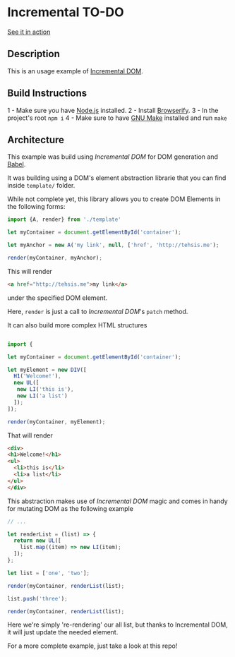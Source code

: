 # Incremental TO-DO

[See it in action](https://tehsis.github.io/incremental-todo)

## Description

This is an usage example of [Incremental DOM](https://github.com/google/incremental-dom).

## Build Instructions

1 - Make sure you have [Node.js](https://nodejs.org) installed.
2 - Install [Browserify](https://browserify.org).
3 - In the project's root `npm i`
4 - Make sure to have [GNU Make](www.gnu.org/s/make/) installed and run `make`

## Architecture

This example was build using _Incremental DOM_ for DOM generation and [Babel](https://babeljs.org).

It was building using a DOM's element abstraction librarie that you can find inside `template/` folder.

While not complete yet, this library allows you to create DOM Elements in the following forms:

```js
import {A, render} from './template'

let myContainer = document.getElementById('container');

let myAnchor = new A('my link', null, ['href', 'http://tehsis.me');

render(myContainer, myAnchor);
```

This will render

```html
<a href="http://tehsis.me">my link</a>

```

under the specified DOM element.

Here, `render` is just a call to _Incremental DOM_'s `patch` method.

It can also build more complex HTML structures

```js

import {

let myContainer = document.getElementById('container');

let myElement = new DIV([
  H1('Welcome!'),
  new UL([
   new LI('this is'),
   new LI('a list')
  ]);
]);

render(myContainer, myElement);
```

That will render

```html
<div>
<h1>Welcome!</h1>
<ul>
  <li>this is</li>
  <li>a list</li>
</ul>
</div>
```

This abstraction makes use of _Incremental DOM_ magic and comes in handy for mutating DOM as the following example

```js
// ...

let renderList = (list) => {
  return new UL([
    list.map((item) => new LI(item);
  ]);
};

let list = ['one', 'two'];

render(myContainer, renderList(list);

list.push('three');

render(myContainer, renderList(list);
```

Here we're simply 're-rendering' our all list, but thanks to Incremental DOM, it will just update the needed element.

For a more complete example, just take a look at this repo!
